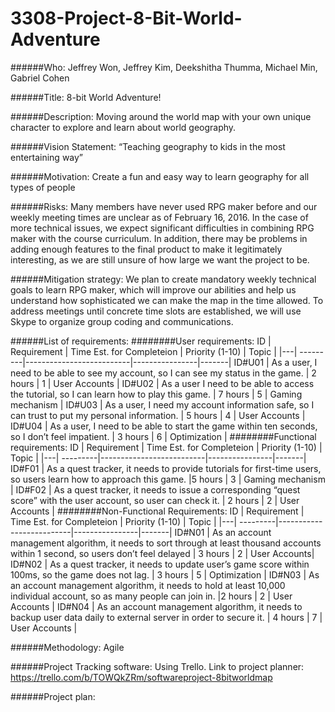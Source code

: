 # 3308-Project-8-Bit-World-Adventure

######Who:
    Jeffrey Won, Jeffrey Kim, Deekshitha Thumma, Michael Min, Gabriel Cohen

######Title: 
    8-bit World Adventure!

######Description: 
    Moving around the world map with your own unique character to explore and learn about world geography. 

######Vision Statement: 
    “Teaching geography to kids in the most entertaining way”

######Motivation: 
    Create a fun and easy way to learn geography for all types of people

######Risks: 
Many members have never used RPG maker before and our weekly meeting times are unclear as of February 16, 2016. In the case of        more technical issues, we expect significant difficulties in combining RPG maker with the course curriculum. In addition, there       may be problems in adding enough features to the final product to make it legitimately interesting, as we are still unsure of how  large we want the project to be. 

######Mitigation strategy: 
We plan to create mandatory weekly technical goals to learn RPG maker, which will improve our abilities and help us understand how sophisticated we can make the map in the time allowed. To address meetings until concrete time slots are established, we will use Skype to organize group coding and communications. 

######List of requirements:
########User requirements:
ID | Requirement | Time Est. for Completeion | Priority (1-10) | Topic |
|---|  ---------|--------------------------|----------------|-------|
ID#U01 | As a user, I need to be able to see my account, so I can see my status in the game. |  2 hours | 1 | User Accounts |
ID#U02 | As a user I need to be able to access the tutorial, so I can learn how to play this game. | 7 hours | 5 | Gaming mechanism |
ID#U03 | As a user, I need my account information safe, so I can trust to put my personal information. | 5 hours | 4 | User Accounts |
ID#U04 | As a user, I need to be able to start the game within ten seconds, so I don’t feel impatient. | 3 hours | 6 | Optimization |
########Functional requirements: 
ID | Requirement | Time Est. for Completeion | Priority (1-10) | Topic |
|---|  ---------|--------------------------|----------------|-------|
ID#F01 | As a quest tracker, it needs to provide tutorials for first-time users, so users learn how to approach this game. |5 hours | 3 | Gaming mechanism |
ID#F02 | As a quest tracker, it needs to issue a corresponding “quest score” with the user account, so user can check it. | 2 hours | 2 | User Accounts |
########Non-Functional Requirements: 
ID | Requirement | Time Est. for Completeion | Priority (1-10) | Topic |
|---|  ---------|--------------------------|----------------|-------|
ID#N01 | As an account management algorithm, it needs to sort through at least thousand accounts within 1 second, so users don’t feel delayed | 3 hours | 2 | User Accounts|
ID#N02 | As a quest tracker, it needs to update user’s game score within 100ms, so the game does not lag. | 3 hours | 5 | Optimization |
ID#N03 | As an account management algorithm, it needs to hold at least 10,000 individual account, so as many people can join in. |2 hours | 2 | User Accounts |
ID#N04 | As an account management algorithm, it needs to backup user data daily to external server in order to secure it. | 4 hours | 7 | User Accounts |

######Methodology: 
Agile

######Project Tracking software: 
Using Trello. Link to project planner:  https://trello.com/b/TOWQkZRm/softwareproject-8bitworldmap 

######Project plan: 


